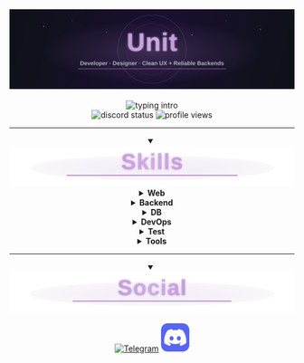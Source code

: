<div align="center">
  <!-- Hero banner -->
  <img src="https://raw.githubusercontent.com/kitaezov/kitaezov/main/img/hero.svg?v=1" alt="Unit hero" width="1001" />
  <br>
  <br>

  <!-- Typing tagline -->
  <img src="https://readme-typing-svg.herokuapp.com?font=JetBrains+Mono&weight=700&size=22&pause=1100&color=9963B3&center=true&vCenter=true&width=850&lines=Developer+%26+Designer;Python%2C+Java%2C+JS%2FTS%2C+Go%2C+Rust;Clean+UX+%2B+Reliable+Backends;Always+learning+%F0%9F%93%9A" alt="typing intro" />
  <br>

  <!-- Badges -->
  <img src="https://api.statusbadges.me/badge/status/492044354714861570" alt="discord status" />
  <img src="https://komarev.com/ghpvc/?username=kitaezov&color=9963B3" alt="profile views" />
</div>

---

<div align="center">
    <details open>
        <summary><img src="https://raw.githubusercontent.com/kitaezov/kitaezov/main/img/title_skills.svg?v=1" alt="Skills" /></summary>
        <details>
            <summary><strong>Web</strong></summary>
            <br>
            <img src="https://skillicons.dev/icons?i=html,css,js,ts,react,vue,nextjs,tailwind,vite" />
        </details>
        <details>
            <summary><strong>Backend</strong></summary>
            <br>
            <img src="https://skillicons.dev/icons?i=nodejs,express,nestjs,fastapi,django,spring,java,python,go,graphql" />
        </details>
        <details>
            <summary><strong>DB</strong></summary>
            <br>
            <img src="https://skillicons.dev/icons?i=mysql,postgres,mongodb,redis,sqlite,prisma" />
        </details>
        <details>
            <summary><strong>DevOps</strong></summary>
            <br>
            <img src="https://skillicons.dev/icons?i=docker,nginx,githubactions,linux" />
        </details>
        <details>
            <summary><strong>Test</strong></summary>
            <br>
            <img src="https://skillicons.dev/icons?i=jest,pytest,eslint,prettier" />
        </details>
        <details>
            <summary><strong>Tools</strong></summary>
            <br>
            <img src="https://skillicons.dev/icons?i=git,github,vscode,postman,figma" />
        </details>
    </details>
</div>

---

<div align="center">
    <details open>
        <summary><img src="https://raw.githubusercontent.com/kitaezov/kitaezov/main/img/title_social.svg?v=1" alt="Social" /></summary>
        <br>
        <a href="https://t.me/about_kitaezov"><img src="https://upload.wikimedia.org/wikipedia/commons/8/82/Telegram_logo.svg" width="50" alt="Telegram" /></a>
        <a href="https://discord.com/users/492044354714861570"><img src="https://raw.githubusercontent.com/tandpfun/skill-icons/de91fca307a83d75fc5b1f6ce24540454acead41/icons/Discord.svg" width="50" alt="Discord" /></a>
    </details>
</div>
